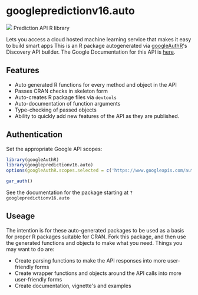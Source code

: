 # googlepredictionv16.auto
![](https://www.google.com/images/icons/feature/predictionapi-32.png)
Prediction API R library

Lets you access a cloud hosted machine learning service that makes it easy to build smart apps
This is an R package autogenerated via [googleAuthR](http://code.markedmondson.me/googleAuthR)'s Discovery API builder. 
The Google Documentation for this API is [here](https://developers.google.com/prediction/docs/developer-guide).

## Features 
 * Auto generated R functions for every method and object in the API
 * Passes CRAN checks in skeleton form
 * Auto-creates R package files via `devtools`
 * Auto-documentation of function arguments
 * Type-checking of passed objects
 * Ability to quickly add new features of the API as they are published.

## Authentication
Set the appropriate Google API scopes:

```r
library(googleAuthR)
library(googlepredictionv16.auto)
options(googleAuthR.scopes.selected = c('https://www.googleapis.com/auth/cloud-platform', 'https://www.googleapis.com/auth/devstorage.full_control', 'https://www.googleapis.com/auth/devstorage.read_only', 'https://www.googleapis.com/auth/devstorage.read_write', 'https://www.googleapis.com/auth/prediction'))

gar_auth()
```
 See the documentation for the package starting at `?googlepredictionv16.auto`
## Useage
The intention is for these auto-generated packages to be used as a basis for proper R packages suitable for CRAN.
Fork this package, and then use the generated functions and objects to make what you need.
Things you may want to do are:
* Create parsing functions to make the API responses into more user-friendly forms
* Create wrapper functions and objects around the API calls into more user-friendly forms
* Create documentation, vignette's and examples

